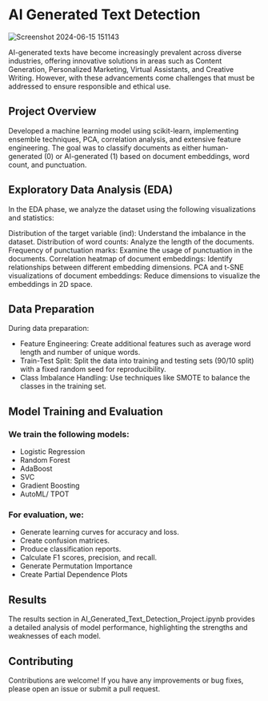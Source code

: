
# AI Generated Text Detection

![Screenshot 2024-06-15 151143](https://github.com/Kritika97Gaikwad/AI-Generated-Text-Detection/assets/151272622/1e598bd6-c2fa-4f31-8a77-1044a12f7c9f)


AI-generated texts have become increasingly prevalent across diverse industries, offering innovative solutions in areas such as Content Generation, Personalized Marketing, Virtual Assistants, and Creative Writing. However, with these advancements come challenges that must be addressed to ensure responsible and ethical use.


## Project Overview

Developed a machine learning model using scikit-learn, implementing ensemble techniques, PCA, correlation analysis, and extensive feature engineering. The goal was to classify documents as either human-generated (0) or AI-generated (1) based on document embeddings, word count, and punctuation.


## Exploratory Data Analysis (EDA)
In the EDA phase, we analyze the dataset using the following visualizations and statistics:

Distribution of the target variable (ind): Understand the imbalance in the dataset.
Distribution of word counts: Analyze the length of the documents.
Frequency of punctuation marks: Examine the usage of punctuation in the documents.
Correlation heatmap of document embeddings: Identify relationships between different embedding dimensions.
PCA and t-SNE visualizations of document embeddings: Reduce dimensions to visualize the embeddings in 2D space.


## Data Preparation
During data preparation:

- Feature Engineering: Create additional features such as average word length and number of unique words.
- Train-Test Split: Split the data into training and testing sets (90/10 split) with a fixed random seed for reproducibility.
- Class Imbalance Handling: Use techniques like SMOTE to balance the classes in the training set.


## Model Training and Evaluation
### We train the following models:

- Logistic Regression
- Random Forest
- AdaBoost
- SVC
- Gradient Boosting
- AutoML/ TPOT


### For evaluation, we:

- Generate learning curves for accuracy and loss.
- Create confusion matrices.
- Produce classification reports.
- Calculate F1 scores, precision, and recall.
- Generate Permutation Importance
- Create Partial Dependence Plots

## Results
The results section in AI_Generated_Text_Detection_Project.ipynb provides a detailed analysis of model performance, highlighting the strengths and weaknesses of each model.

## Contributing
Contributions are welcome! If you have any improvements or bug fixes, please open an issue or submit a pull request.

